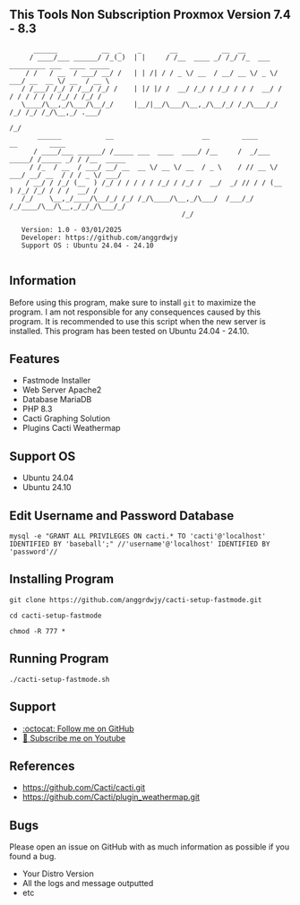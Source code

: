 ## This Tools Non Subscription Proxmox Version 7.4 - 8.3

```                                                                                                   
      ______           __  _    _       __           __  __                                     
     / ____/___ ______/ /_(_)  | |     / /__  ____ _/ /_/ /_  ___  _________ ___  ____ _____    
    / /   / __  / ___/ __/ /   | | /| / / _ \/ __  / __/ __ \/ _ \/ ___/ __  __ \/ __  / __ \   
   / /___/ /_/ / /__/ /_/ /    | |/ |/ /  __/ /_/ / /_/ / / /  __/ /  / / / / / / /_/ / /_/ /   
   \____/\__,_/\___/\__/_/     |__/|__/\___/\__,_/\__/_/ /_/\___/_/  /_/ /_/ /_/\__,_/ .___/    
                                                                                    /_/         
       ______           __                      __        ____           __        ____            
      / ____/___ ______/ /_____ ___  ____  ____/ /__     /  _/___  _____/ /_____ _/ / /__  _____   
     / /_  / __  / ___/ __/ __  __ \/ __ \/ __  / _ \    / // __ \/ ___/ __/ __  / / / _ \/ ___/   
    / __/ / /_/ (__  ) /_/ / / / / / /_/ / /_/ /  __/  _/ // / / (__  ) /_/ /_/ / / /  __/ /       
   /_/    \__,_/____/\__/_/ /_/ /_/\____/\__,_/\___/  /___/_/ /_/____/\__/\__,_/_/_/\___/_/        
                                           /_/                   

   Version: 1.0 - 03/01/2025                            	            
   Developer: https://github.com/anggrdwjy              	            
   Support OS : Ubuntu 24.04 - 24.10
                                                                                           
```

## Information

Before using this program, make sure to install `git` to maximize the program. I am not responsible for any consequences caused by this program. It is recommended to use this script when the new server is installed. This program has been tested on Ubuntu 24.04 - 24.10.

## Features
* Fastmode Installer
* Web Server Apache2
* Database MariaDB
* PHP 8.3
* Cacti Graphing Solution
* Plugins Cacti Weathermap

## Support OS
* Ubuntu 24.04
* Ubuntu 24.10

## Edit Username and Password Database
```
mysql -e "GRANT ALL PRIVILEGES ON cacti.* TO 'cacti'@'localhost' IDENTIFIED BY 'baseball';" //'username'@'localhost' IDENTIFIED BY 'password'//
```

## Installing Program
```
git clone https://github.com/anggrdwjy/cacti-setup-fastmode.git
```
```
cd cacti-setup-fastmode
```
```
chmod -R 777 *
```

## Running Program
```
./cacti-setup-fastmode.sh
```

## Support

* [:octocat: Follow me on GitHub](https://github.com/anggrdwjy)
* [🔔 Subscribe me on Youtube](https://www.youtube.com/@anggarda.wijaya)

## References

* https://github.com/Cacti/cacti.git
* https://github.com/Cacti/plugin_weathermap.git

## Bugs

Please open an issue on GitHub with as much information as possible if you found a bug.
* Your Distro Version
* All the logs and message outputted
* etc

